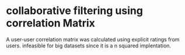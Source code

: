 # collaborative filtering using correlation Matrix

A user-user correlation matrix was calculated using explicit ratings from users.
infeasible for big datasets since it is a n squared implentation.